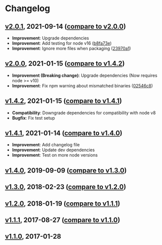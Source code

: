 # Changelog

<a name="v2.0.1"></a>
## [v2.0.1](https://github.com/sth/objectbuilder/tree/v2.0.1), 2021-09-14 ([compare to v2.0.0](https://github.com/sth/objectbuilder/compare/v2.0.0...v2.0.1))

* **Improvement**: Upgrade dependencies
* **Improvement**: Add testing for node v16 ([b8fa73e](https://github.com/sth/objectbuilder/commit/b8fa73e1f96aa13677882dce126cdd15e4b9650f))
* **Improvement**: Ignore more files when packaging ([23970a1](https://github.com/sth/objectbuilder/commit/23970a13985e474a7e61f257faa5f5f0ab653fa7))

<a name="v2.0.0"></a>
## [v2.0.0](https://github.com/sth/objectbuilder/tree/v2.0.0), 2021-01-15 ([compare to v1.4.2](https://github.com/sth/objectbuilder/compare/v1.4.2...v2.0.0))

* **Improvement (Breaking change)**: Upgrade dependencies (Now requires node >= v10)
* **Improvement**: Fix npm warning about mismatched binaries ([02546c8](https://github.com/sth/objectbuilder/commit/02546c87ae551c4acb82aa5c021139d772a1a2ca))

<a name="v1.4.2"></a>
## [v1.4.2](https://github.com/sth/objectbuilder/tree/v1.4.2), 2021-01-15 ([compare to v1.4.1](https://github.com/sth/objectbuilder/compare/v1.4.1...v1.4.2))

* **Compatibility**: Downgrade dependencies for compatibility with node v8
* **Bugfix**: Fix test setup

<a name="v1.4.1"></a>
## [v1.4.1](https://github.com/sth/objectbuilder/tree/v1.4.1), 2021-01-14 ([compare to v1.4.0](https://github.com/sth/objectbuilder/compare/v1.4.0...v1.4.1))

* **Improvement**: Add changelog file
* **Improvement**: Update dev dependencies
* **Improvement**: Test on more node versions

<a name="v1.4.0"></a>
## [v1.4.0](https://github.com/sth/karma-summary-reporter/tree/v1.4.0), 2019-09-09 ([compare to v1.3.0](https://github.com/sth/karma-summary-reporter/compare/v1.3.0...v1.4.0))

<a name="v1.3.0"></a>
## [v1.3.0](https://github.com/sth/karma-summary-reporter/tree/v1.3.0), 2018-02-23 ([compare to v1.2.0](https://github.com/sth/karma-summary-reporter/compare/v1.2.0...v1.3.0))

<a name="v1.2.0"></a>
## [v1.2.0](https://github.com/sth/karma-summary-reporter/tree/v1.2.0), 2018-01-19 ([compare to v1.1.1](https://github.com/sth/karma-summary-reporter/compare/v1.1.1...v1.2.0))

<a name="v1.1.1"></a>
## [v1.1.1](https://github.com/sth/karma-summary-reporter/tree/v1.1.1), 2017-08-27 ([compare to v1.1.0](https://github.com/sth/karma-summary-reporter/compare/v1.1.0...v1.1.1))

<a name="v1.1.0"></a>
## [v1.1.0](https://github.com/sth/karma-summary-reporter/tree/v1.1.0), 2017-01-28
